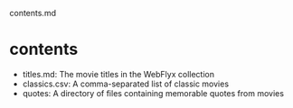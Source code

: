 contents.md
# contents

- titles.md: The movie titles in the WebFlyx collection
- classics.csv: A comma-separated list of classic movies
- quotes: A directory of files containing memorable quotes from movies